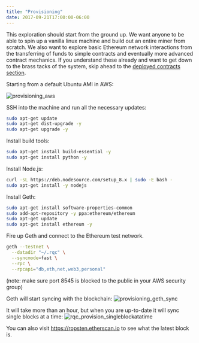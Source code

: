 ```yaml
---
title: "Provisioning"
date: 2017-09-21T17:00:00-06:00
---
```


This exploration should start from the ground up. We want anyone to be able to spin up a vanilla linux machine and build out an entire miner from scratch. We also want to explore basic Ethereum network interactions from the transferring of funds to simple contracts and eventually more advanced contract mechanics. If you understand these already and want to get down to the brass tacks of the system, skip ahead to the [deployed contracts section](/posts/fleet/).

Starting from a default Ubuntu AMI in AWS:

![provisioning_aws](http://s3.amazonaws.com/rqcassets/provisioning_aws.png)

SSH into the machine and run all the necessary updates:
```bash
sudo apt-get update
sudo apt-get dist-upgrade -y
sudo apt-get upgrade -y
```

Install build tools:
```bash
sudo apt-get install build-essential -y
sudo apt-get install python -y
```

Install Node.js:
```bash
curl -sL https://deb.nodesource.com/setup_8.x | sudo -E bash -
sudo apt-get install -y nodejs
```

Install Geth:
```bash
sudo apt-get install software-properties-common
sudo add-apt-repository -y ppa:ethereum/ethereum
sudo apt-get update
sudo apt-get install ethereum -y
```

Fire up Geth and connect to the Ethereum test network.
```bash
geth --testnet \
  --datadir "~/.rqc" \
  --syncmode=fast \
  --rpc \
  --rpcapi="db,eth,net,web3,personal"
```
(note: make sure port 8545 is blocked to the public in your AWS security group)

Geth will start syncing with the blockchain:
![provisioning_geth_sync](http://s3.amazonaws.com/rqcassets/rqc_provisioning-gethsync.png)


It will take more than an hour, but when you are up-to-date it will sync single blocks at a time:
![rqc_provision_singleblockatatime](http://s3.amazonaws.com/rqcassets/rqc_provision_singleblockatatime.png)

You can also visit <a href="https://ropsten.etherscan.io" target="_blank">https://ropsten.etherscan.io</a> to see what the latest block is.
